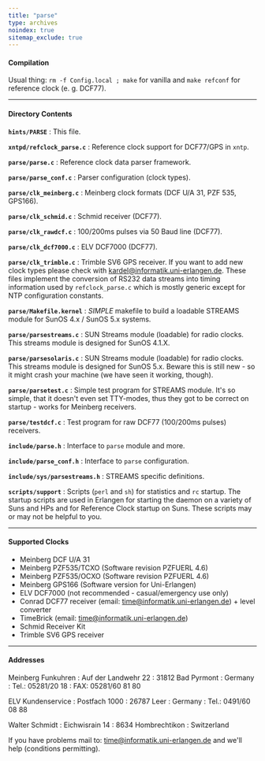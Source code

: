 ```yaml
---
title: "parse"
type: archives
noindex: true 
sitemap_exclude: true
---
```


#### Compilation

Usual thing: `rm -f Config.local ; make` for vanilla and `make refconf` for reference clock (e. g. DCF77).

* * *

#### Directory Contents

<code>**hints/PARSE**</code>
: This file.

<code>**xntpd/refclock_parse.c**</code>
: Reference clock support for DCF77/GPS in `xntp`.

<code>**parse/parse.c**</code>
: Reference clock data parser framework.

<code>**parse/parse_conf.c**</code>
: Parser configuration (clock types).

<code>**parse/clk_meinberg.c**</code>
: Meinberg clock formats (DCF U/A 31, PZF 535, GPS166).

<code>**parse/clk_schmid.c**</code>
: Schmid receiver (DCF77).

<code>**parse/clk_rawdcf.c**</code>
: 100/200ms pulses via 50 Baud line (DCF77).

<code>**parse/clk_dcf7000.c**</code>
: ELV DCF7000 (DCF77).

<code>**parse/clk_trimble.c**</code>
: Trimble SV6 GPS receiver. If you want to add new clock types please check with kardel@informatik.uni-erlangen.de. These files implement the conversion of RS232 data streams into timing information used by `refclock_parse.c` which is mostly generic except for NTP configuration constants.

<code>**parse/Makefile.kernel**</code>
: *SIMPLE* makefile to build a loadable STREAMS module for SunOS 4.x / SunOS 5.x systems.

<code>**parse/parsestreams.c**</code>
: SUN Streams module (loadable) for radio clocks. This streams module is designed for SunOS 4.1.X.

<code>**parse/parsesolaris.c**</code>
: SUN Streams module (loadable) for radio clocks. This streams module is designed for SunOS 5.x. Beware this is still new - so it might crash your machine (we have seen it working, though).

<code>**parse/parsetest.c**</code>
: Simple test program for STREAMS module. It's so simple, that it doesn't even set TTY-modes, thus they got to be correct on startup - works for Meinberg receivers.

<code>**parse/testdcf.c**</code>
: Test program for raw DCF77 (100/200ms pulses) receivers.

<code>**include/parse.h**</code>
: Interface to `parse` module and more.

<code>**include/parse_conf.h**</code>
: Interface to `parse` configuration.

<code>**include/sys/parsestreams.h**</code>
: STREAMS specific definitions.

<code>**scripts/support**</code>
: Scripts (`perl` and `sh`) for statistics and `rc` startup. The startup scripts are used in Erlangen for
starting the daemon on a variety of Suns and HPs and for Reference Clock startup on Suns. These scripts may or may not be helpful to you.

* * *

#### Supported Clocks

* Meinberg DCF U/A 31
* Meinberg PZF535/TCXO	(Software revision PZFUERL 4.6)
* Meinberg PZF535/OCXO	(Software revision PZFUERL 4.6)
* Meinberg GPS166		(Software version for Uni-Erlangen)
* ELV DCF7000		(not recommended - casual/emergency use only)
* Conrad DCF77 receiver	(email: time@informatik.uni-erlangen.de) + level converter
* TimeBrick		(email: time@informatik.uni-erlangen.de)
* Schmid Receiver Kit
* Trimble SV6 GPS receiver

* * *

#### Addresses

Meinberg Funkuhren
: Auf der Landwehr 22
: 31812 Bad Pyrmont
: Germany
: Tel.: 05281/20 18
: FAX:  05281/60 81 80

ELV Kundenservice
: Postfach 1000
: 26787 Leer
: Germany
: Tel.: 0491/60 08 88

Walter Schmidt
: Eichwisrain 14
: 8634 Hombrechtikon
: Switzerland

If you have problems mail to: <time@informatik.uni-erlangen.de> and we'll help (conditions permitting).

</pre>